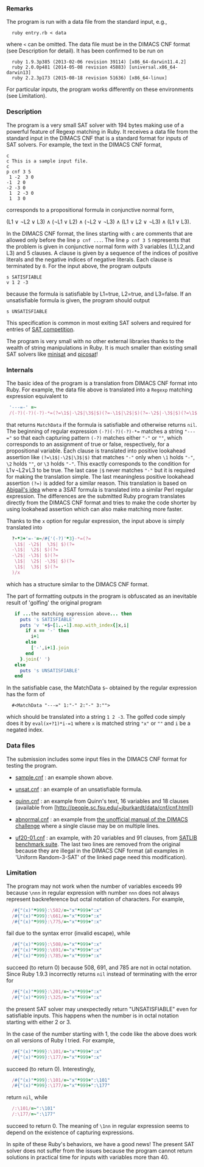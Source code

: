 ### Remarks

The program is run with a data file from the standard input, e.g.,
```shell
  ruby entry.rb < data
```
where ``<`` can be omitted.  The data file must be in the DIMACS CNF
format (see Description for detail).  It has been confirmed to be run on
```
  ruby 1.9.3p385 (2013-02-06 revision 39114) [x86_64-darwin11.4.2]
  ruby 2.0.0p481 (2014-05-08 revision 45883) [universal.x86_64-darwin13]
  ruby 2.2.3p173 (2015-08-18 revision 51636) [x86_64-linux]
```
For particular inputs, the program works differently on these environments
(see Limitation).

### Description

The program is a very small SAT solver with 194 bytes making use of a
powerful feature of Regexp matching in Ruby.  It receives a data file
from the standard input in the DIMACS CNF that is a standard format
for inputs of SAT solvers.  For example, the text in the DIMACS CNF
format,
```
c
c This is a sample input file.
c
p cnf 3 5
 1 -2  3 0
-1  2 0
-2 -3 0
 1  2 -3 0
 1  3 0
```
corresponds to a propositional formula in conjunctive normal form,

  (L1      &or; &not;L2 &or; L3) &and;
  (&not;L1 &or;      L2) &and;
  (&not;L2 &or; &not;L3) &and;
  (L1      &or; L2      &or; &not;L3) &and;
  (L1      &or; L3).

In the DIMACS CNF format, the lines starting with ``c`` are comments
that are allowed only before the line ``p cnf ...``.  The line ``p cnf
3 5`` represents that the problem is given in conjunctive normal form
with 3 variables (L1,L2,and L3) and 5 clauses.  A clause is given by a
sequence of the indices of positive literals and the negative indices
of negative literals.  Each clause is terminated by ``0``.  For the
input above, the program outputs
```
s SATISFIABLE
v 1 2 -3
```
because the formula is satisfiable by L1=true, L2=true, and L3=false.
If an unsatisfiable formula is given, the program should output
```
s UNSATISFIABLE
```
This specification is common in most exiting SAT solvers and required
for entries of [SAT competition](http://www.satcompetition.org/).

The program is very small with no other external libraries thanks to
the wealth of string manipulations in Ruby.  It is much smaller than
existing small SAT solvers like [minisat](http://minisat.se/) and
[picosat](http://fmv.jku.at/picosat/)!

### Internals

The basic idea of the program is a translation from DIMACS CNF format
into Ruby.  For example, the data file above is translated into a
``Regexp`` matching expression equivalent to
```ruby
 '---=-' =~ 
 /(-?)(-?)(-?)-*=(?=\1$|-\2$|\3$|$)(?=-\1$|\2$|$)(?=-\2$|-\3$|$)(?=\1$|\2$|-\3$|$)(?=\1$|\3$|$)(?=)/
```
that returns ``MatchData`` if the formula is satisfiable and otherwise
returns ``nil``.  The beginning of regular expression
``(-?)(-?)(-?)-*=`` matches a string ``"---="`` so that each
capturing pattern ``(-?)`` matches either ``"-"`` or `""`, which
corresponds to an assignment of true or false, respectively, for a
propositional variable.  Each clause is translated into positive
lookahead assertion like ``(?=\1$|-\2$|\3$|$)`` that matches 
``"-"`` only when ``\1`` holds ``"-"``, ``\2`` holds ``""``, or ``\3``
holds ``"-"``.  This exactly corresponds to the condition for
L1&or;&not;L2&or;L3 to be true.  The last case ``|$`` never matches
``"-"`` but it is required for making the translation simple.
The last meaningless positive lookahead assertion ``(?=)`` is added
for a similar reason.  This translation is based on
[Abigail's idea](http://perl.plover.com/NPC/NPC-3SAT.html) where a
3SAT formula is translated into a similar Perl regular expression.
The differences are the submitted Ruby program translates directly
from the DIMACS CNF format and tries to make the code shorter by using
lookahead assertion which can also make matching more faster.

Thanks to the ``x`` option for regular expression, the input above is
simply translated into
```ruby
  ?-*3+'=-'=~/#{'(-?)'*3}-*=(?=
   \1$| -\2$|  \3$| $)(?=
  -\1$|  \2$| $)(?=
  -\2$| -\3$| $)(?=
   \1$|  \2$| -\3$| $)(?=
   \1$|  \3$| $)(?=
  )/x
```
which has a structure similar to the DIMACS CNF format.

The part of formatting outputs in the program is obfuscated as an
inevitable result of 'golfing' the original program
```ruby
   if ...the matching expression above... then
     puts 's SATISFIABLE'
     puts 'v '+$~[1..-1].map.with_index{|x,i|
       if x == '-' then
         i+1
       else
         ['-',i+1].join
       end
     }.join(' ')
   else
     puts 's UNSATISFIABLE'
   end
```
In the satisfiable case, the MatchData ``$~`` obtained by the regular expression
has the form of
```
  #<MatchData "---=" 1:"-" 2:"-" 3:"">
```
which should be translated into a string ``1 2 -3``.  The golfed code simply
does it by `eval(x+?1)*i-=1` where ``x`` is matched string ``"x"`` or ``""``
and ``i`` be a negated index.

### Data files

The submission includes some input files in the DIMACS CNF format for
testing the program.

* [sample.cnf](sample.cnf) : an example shown above.

* [unsat.cnf](unsat.cnf) : an example of an unsatisfiable formula.

* [quinn.cnf](quinn.cnf) : an example from Quinn's text, 16 variables and 18 clauses
   (available from [http://people.sc.fsu.edu/~jburkardt/data/cnf/cnf.html])

* [abnormal.cnf](abnormal.cnf) : an example from [the unofficial manual of the DIMACS challenge](http://www.domagoj-babic.com/uploads/ResearchProjects/Spear/dimacs-cnf.pdf)
  where a single clause may be on multiple lines.

* [uf20-01.cnf](uf20-01.cnf) : an example, with 20 variables and 91 clauses, from [SATLIB benchmark suite](http://www.cs.ubc.ca/~hoos/SATLIB/benchm.html).  The last two lines are removed from the original because they are illegal in the DIMACS CNF format (all examples in 'Uniform Random-3-SAT' of the linked page need this modification).

### Limitation

The program may not work when the number of variables exceeds 99
because ``\nnn`` in regular expression with number ``nnn`` does not
always represent backreference but octal notation of characters.  For
example,
```ruby
  /#{"(x)"*999}:\502/=~"x"*999+":x"
  /#{"(x)"*999}:\661/=~"x"*999+":x"
  /#{"(x)"*999}:\775/=~"x"*999+":x"
```
fail due to the syntax error (invalid escape), while
```ruby
  /#{"(x)"*999}:\508/=~"x"*999+":x"
  /#{"(x)"*999}:\691/=~"x"*999+":x"
  /#{"(x)"*999}:\785/=~"x"*999+":x"
```
succeed (to return 0) because 508, 691, and 785 are not in octal notation.
Since Ruby 1.9.3 incorrectly returns ``nil`` instead of terminating
with the error for
```ruby
  /#{"(x)"*999}:\201/=~"x"*999+":x"
  /#{"(x)"*999}:\325/=~"x"*999+":x"
```
the present SAT solver may unexpectedly return "UNSATISFIABLE" even
for satisfiable inputs.  This happens when the number is in octal
notation starting with either 2 or 3.

In the case of the number starting with 1, the code like the above
does work on all versions of Ruby I tried.  For example,
```ruby
  /#{"(x)"*999}:\101/=~"x"*999+":x"
  /#{"(x)"*999}:\177/=~"x"*999+":x"
```
succeed (to return 0).  Interestingly, 
```ruby
  /#{"(x)"*999}:\101/=~"x"*999+":\101"
  /#{"(x)"*999}:\177/=~"x"*999+":\177"
```
return ``nil``, while
```ruby
  /:\101/=~":\101"
  /:\177/=~":\177"
```
succeed to return 0.  The meaning of ``\1nn`` in regular expression
seems to depend on the existence of capturing expressions.

In spite of these Ruby's behaviors, we have a good news!  The present
SAT solver does not suffer from the issues because the program cannot
return solutions in practical time for inputs with variables more than
40.
